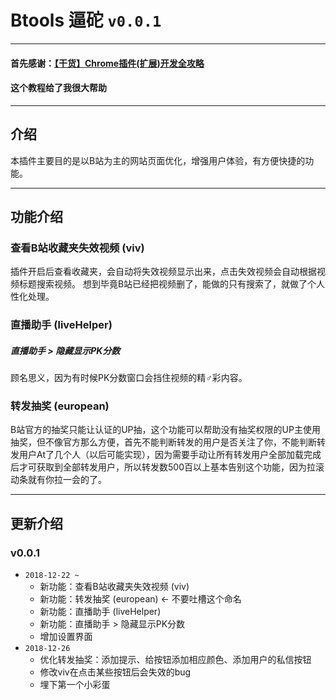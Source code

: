 # Btools 逼砣 `v0.0.1`

---

#### 首先感谢：[【干货】Chrome插件(扩展)开发全攻略](https://www.cnblogs.com/liuxianan/p/chrome-plugin-develop.html)
#### 这个教程给了我很大帮助

---

## 介绍
本插件主要目的是以B站为主的网站页面优化，增强用户体验，有方便快捷的功能。

---

## 功能介绍

### 查看B站收藏夹失效视频 (viv)
插件开启后查看收藏夹，会自动将失效视频显示出来，点击失效视频会自动根据视频标题搜索视频。
想到毕竟B站已经把视频删了，能做的只有搜索了，就做了个人性化处理。

### 直播助手 (liveHelper)

##### 直播助手 > 隐藏显示PK分数
顾名思义，因为有时候PK分数窗口会挡住视频的精♂彩内容。

### 转发抽奖 (european)
B站官方的抽奖只能让认证的UP抽，这个功能可以帮助没有抽奖权限的UP主使用抽奖，但不像官方那么方便，首先不能判断转发的用户是否关注了你，不能判断转发用户At了几个人（以后可能实现），因为需要手动让所有转发用户全部加载完成后才可获取到全部转发用户，所以转发数500百以上基本告别这个功能，因为拉滚动条就有你拉一会的了。

---

## 更新介绍

### v0.0.1
* `2018-12-22 ~ `
   * 新功能：查看B站收藏夹失效视频 (viv)
   * 新功能：转发抽奖 (european) ← 不要吐槽这个命名
   * 新功能：直播助手 (liveHelper)
   * 新功能：直播助手 > 隐藏显示PK分数
   * 增加设置界面
* `2018-12-26`
   * 优化转发抽奖：添加提示、给按钮添加相应颜色、添加用户的私信按钮
   * 修改viv在点击某些按钮后会失效的bug
   * 埋下第一个小彩蛋
